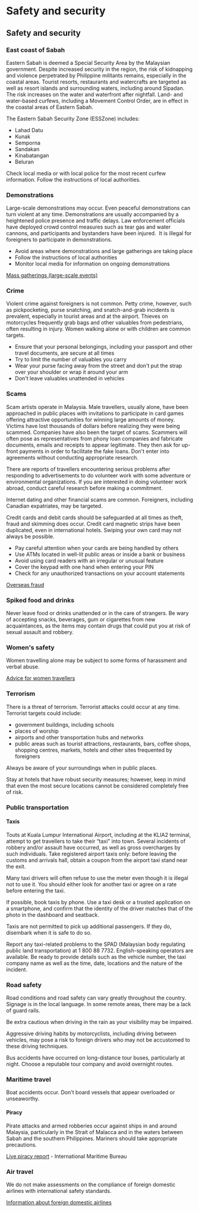 # Safety and security

## Safety and security

### East coast of Sabah

Eastern Sabah is deemed a Special Security Area by the Malaysian government. Despite increased security in the region, the risk of kidnapping and violence perpetrated by Philippine militants remains, especially in the coastal areas. Tourist resorts, restaurants and watercrafts are targeted as well as resort islands and surrounding waters, including around Sipadan. The risk increases on the water and waterfront after nightfall. Land- and water-based curfews, including a Movement Control Order, are in effect in the coastal areas of Eastern Sabah.

The Eastern Sabah Security Zone (ESSZone) includes:

* Lahad Datu
* Kunak
* Semporna
* Sandakan
* Kinabatangan
* Beluran

Check local media or with local police for the most recent curfew information. Follow the instructions of local authorities.

### Demonstrations

Large-scale demonstrations may occur. Even peaceful demonstrations can turn violent at any time. Demonstrations are usually accompanied by a heightened police presence and traffic delays. Law enforcement officials have deployed crowd control measures such as tear gas and water cannons, and participants and bystanders have been injured.  It is illegal for foreigners to participate in demonstrations.

* Avoid areas where demonstrations and large gatherings are taking place
* Follow the instructions of local authorities
* Monitor local media for information on ongoing demonstrations

[Mass gatherings (large-scale events)](https://travel.gc.ca/travelling/health-safety/mass-gatherings)

### Crime

Violent crime against foreigners is not common. Petty crime, however, such as pickpocketing, purse snatching, and snatch-and-grab incidents is prevalent, especially in tourist areas and at the airport. Thieves on motorcycles frequently grab bags and other valuables from pedestrians, often resulting in injury. Women walking alone or with children are common targets.

* Ensure that your personal belongings, including your passport and other travel documents, are secure at all times
* Try to limit the number of valuables you carry
* Wear your purse facing away from the street and don't put the strap over your shoulder or wrap it around your arm
* Don't leave valuables unattended in vehicles

### Scams

Scam artists operate in Malaysia. Male travellers, usually alone, have been approached in public places with invitations to participate in card games offering attractive opportunities for winning large amounts of money. Victims have lost thousands of dollars before realizing they were being scammed. Companies have also been the target of scams. Scammers will often pose as representatives from phony loan companies and fabricate documents, emails and receipts to appear legitimate. They then ask for up-front payments in order to facilitate the fake loans. Don't enter into agreements without conducting appropriate research.

There are reports of travellers encountering serious problems after responding to advertisements to do volunteer work with some adventure or environmental organizations. If you are interested in doing volunteer work abroad, conduct careful research before making a commitment.

Internet dating and other financial scams are common. Foreigners, including Canadian expatriates, may be targeted.

Credit cards and debit cards should be safeguarded at all times as theft, fraud and skimming does occur. Credit card magnetic strips have been duplicated, even in international hotels. Swiping your own card may not always be possible.

* Pay careful attention when your cards are being handled by others
* Use ATMs located in well-lit public areas or inside a bank or business
* Avoid using card readers with an irregular or unusual feature
* Cover the keypad with one hand when entering your PIN
* Check for any unauthorized transactions on your account statements

[Overseas fraud](https://travel.gc.ca/travelling/health-safety/overseas-fraud)

### Spiked food and drinks

Never leave food or drinks unattended or in the care of strangers. Be wary of accepting snacks, beverages, gum or cigarettes from new acquaintances, as the items may contain drugs that could put you at risk of sexual assault and robbery.

### Women's safety

Women travelling alone may be subject to some forms of harassment and verbal abuse.

[Advice for women travellers](https://travel.gc.ca/travelling/health-safety/advice-for-women-travellers "Advice for women travellers")

### Terrorism

There is a threat of terrorism. Terrorist attacks could occur at any time. Terrorist targets could include:

* government buildings, including schools
* places of worship
* airports and other transportation hubs and networks
* public areas such as tourist attractions, restaurants, bars, coffee shops, shopping centres, markets, hotels and other sites frequented by foreigners

Always be aware of your surroundings when in public places.

Stay at hotels that have robust security measures; however, keep in mind that even the most secure locations cannot be considered completely free of risk.

### Public transportation

#### Taxis

Touts at Kuala Lumpur International Airport, including at the KLIA2 terminal, attempt to get travellers to take their “taxi” into town. Several incidents of robbery and/or assault have occurred, as well as gross overcharges by such individuals. Take registered airport taxis only: before leaving the customs and arrivals hall, obtain a coupon from the airport taxi stand near the exit.

Many taxi drivers will often refuse to use the meter even though it is illegal not to use it. You should either look for another taxi or agree on a rate before entering the taxi.

If possible, book taxis by phone. Use a taxi desk or a trusted application on a smartphone, and confirm that the identity of the driver matches that of the photo in the dashboard and seatback.

Taxis are not permitted to pick up additional passengers. If they do, disembark when it is safe to do so.

Report any taxi-related problems to the SPAD (Malaysian body regulating public land transportation) at 1 800 88 7732. English-speaking operators are available. Be ready to provide details such as the vehicle number, the taxi company name as well as the time, date, locations and the nature of the incident.

### Road safety

Road conditions and road safety can vary greatly throughout the country. Signage is in the local language. In some remote areas, there may be a lack of guard rails.

Be extra cautious when driving in the rain as your visibility may be impaired.

Aggressive driving habits by motorcyclists, including driving between vehicles, may pose a risk to foreign drivers who may not be accustomed to these driving techniques.

Bus accidents have occurred on long-distance tour buses, particularly at night. Choose a reputable tour company and avoid overnight routes.

### Maritime travel

Boat accidents occur. Don't board vessels that appear overloaded or unseaworthy.

#### Piracy

Pirate attacks and armed robberies occur against ships in and around Malaysia, particularly in the Strait of Malacca and in the waters between Sabah and the southern Philippines. Mariners should take appropriate precautions.

[Live piracy report](https://icc-ccs.org/index.php/piracy-reporting-centre) - International Maritime Bureau

### Air travel

We do not make assessments on the compliance of foreign domestic airlines with international safety standards.

[Information about foreign domestic airlines](https://travel.gc.ca/air/in-flight-safety#other)